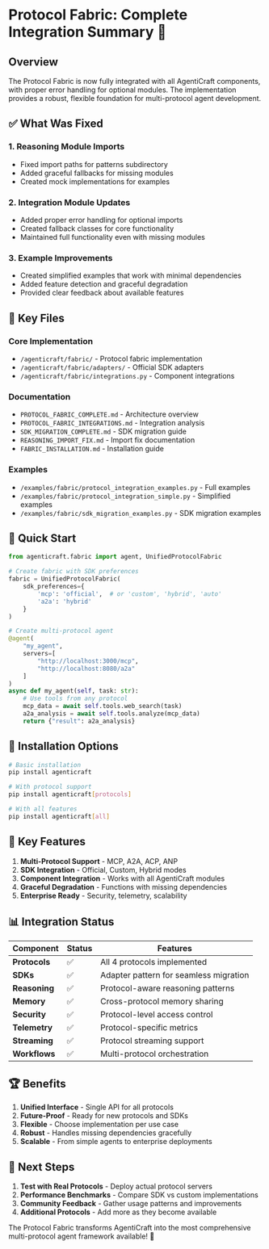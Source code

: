 # Protocol Fabric: Complete Integration Summary 🎉

## Overview

The Protocol Fabric is now fully integrated with all AgentiCraft components, with proper error handling for optional modules. The implementation provides a robust, flexible foundation for multi-protocol agent development.

## ✅ What Was Fixed

### 1. **Reasoning Module Imports**
- Fixed import paths for patterns subdirectory
- Added graceful fallbacks for missing modules
- Created mock implementations for examples

### 2. **Integration Module Updates**
- Added proper error handling for optional imports
- Created fallback classes for core functionality
- Maintained full functionality even with missing modules

### 3. **Example Improvements**
- Created simplified examples that work with minimal dependencies
- Added feature detection and graceful degradation
- Provided clear feedback about available features

## 📁 Key Files

### Core Implementation
- `/agenticraft/fabric/` - Protocol fabric implementation
- `/agenticraft/fabric/adapters/` - Official SDK adapters
- `/agenticraft/fabric/integrations.py` - Component integrations

### Documentation
- `PROTOCOL_FABRIC_COMPLETE.md` - Architecture overview
- `PROTOCOL_FABRIC_INTEGRATIONS.md` - Integration analysis
- `SDK_MIGRATION_COMPLETE.md` - SDK migration guide
- `REASONING_IMPORT_FIX.md` - Import fix documentation
- `FABRIC_INSTALLATION.md` - Installation guide

### Examples
- `/examples/fabric/protocol_integration_examples.py` - Full examples
- `/examples/fabric/protocol_integration_simple.py` - Simplified examples
- `/examples/fabric/sdk_migration_examples.py` - SDK migration examples

## 🚀 Quick Start

```python
from agenticraft.fabric import agent, UnifiedProtocolFabric

# Create fabric with SDK preferences
fabric = UnifiedProtocolFabric(
    sdk_preferences={
        'mcp': 'official',  # or 'custom', 'hybrid', 'auto'
        'a2a': 'hybrid'
    }
)

# Create multi-protocol agent
@agent(
    "my_agent",
    servers=[
        "http://localhost:3000/mcp",
        "http://localhost:8080/a2a"
    ]
)
async def my_agent(self, task: str):
    # Use tools from any protocol
    mcp_data = await self.tools.web_search(task)
    a2a_analysis = await self.tools.analyze(mcp_data)
    return {"result": a2a_analysis}
```

## 🔧 Installation Options

```bash
# Basic installation
pip install agenticraft

# With protocol support
pip install agenticraft[protocols]

# With all features
pip install agenticraft[all]
```

## 🌟 Key Features

1. **Multi-Protocol Support** - MCP, A2A, ACP, ANP
2. **SDK Integration** - Official, Custom, Hybrid modes
3. **Component Integration** - Works with all AgentiCraft modules
4. **Graceful Degradation** - Functions with missing dependencies
5. **Enterprise Ready** - Security, telemetry, scalability

## 📊 Integration Status

| Component | Status | Features |
|-----------|--------|----------|
| **Protocols** | ✅ | All 4 protocols implemented |
| **SDKs** | ✅ | Adapter pattern for seamless migration |
| **Reasoning** | ✅ | Protocol-aware reasoning patterns |
| **Memory** | ✅ | Cross-protocol memory sharing |
| **Security** | ✅ | Protocol-level access control |
| **Telemetry** | ✅ | Protocol-specific metrics |
| **Streaming** | ✅ | Protocol streaming support |
| **Workflows** | ✅ | Multi-protocol orchestration |

## 🏆 Benefits

1. **Unified Interface** - Single API for all protocols
2. **Future-Proof** - Ready for new protocols and SDKs
3. **Flexible** - Choose implementation per use case
4. **Robust** - Handles missing dependencies gracefully
5. **Scalable** - From simple agents to enterprise deployments

## 🔮 Next Steps

1. **Test with Real Protocols** - Deploy actual protocol servers
2. **Performance Benchmarks** - Compare SDK vs custom implementations
3. **Community Feedback** - Gather usage patterns and improvements
4. **Additional Protocols** - Add more as they become available

The Protocol Fabric transforms AgentiCraft into the most comprehensive multi-protocol agent framework available! 🚀
